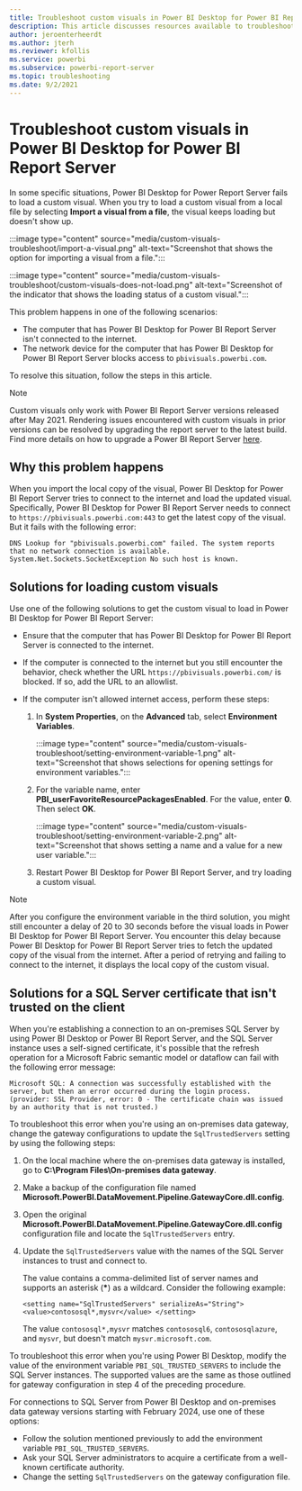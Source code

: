 ```yaml
---
title: Troubleshoot custom visuals in Power BI Desktop for Power BI Report Server
description: This article discusses resources available to troubleshoot issues with custom visuals in Power BI Desktop for Power BI Report Server.
author: jeroenterheerdt
ms.author: jterh
ms.reviewer: kfollis
ms.service: powerbi
ms.subservice: powerbi-report-server
ms.topic: troubleshooting
ms.date: 9/2/2021
---
```

# Troubleshoot custom visuals in Power BI Desktop for Power BI Report Server

In some specific situations, Power BI Desktop for Power Report Server fails to load a custom visual. When you try to load a custom visual from a local file by selecting **Import a visual from a file**, the visual keeps loading but doesn't show up.

:::image type="content" source="media/custom-visuals-troubleshoot/import-a-visual.png" alt-text="Screenshot that shows the option for importing a visual from a file.":::

:::image type="content" source="media/custom-visuals-troubleshoot/custom-visuals-does-not-load.png" alt-text="Screenshot of the indicator that shows the loading status of a custom visual.":::

This problem happens in one of the following scenarios:

- The computer that has Power BI Desktop for Power BI Report Server isn't connected to the internet.
- The network device for the computer that has Power BI Desktop for Power BI Report Server blocks access to `pbivisuals.powerbi.com`.

To resolve this situation, follow the steps in this article.

> [!NOTE]
> Custom visuals only work with Power BI Report Server versions released after May 2021. Rendering issues encountered with custom visuals in prior versions can be resolved by upgrading the report server to the latest build. Find more details on how to upgrade a Power BI Report Server [here](/power-bi/report-server/upgrade).
> 
## Why this problem happens

When you import the local copy of the visual, Power BI Desktop for Power BI Report Server tries to connect to the internet and load the updated visual. Specifically, Power BI Desktop for Power BI Report Server needs to connect to `https://pbivisuals.powerbi.com:443` to get the latest copy of the visual. But it fails with the following error:

```
DNS Lookup for "pbivisuals.powerbi.com" failed. The system reports that no network connection is available. 
System.Net.Sockets.SocketException No such host is known.
```

## Solutions for loading custom visuals

Use one of the following solutions to get the custom visual to load in Power BI Desktop for Power BI Report Server:

- Ensure that the computer that has Power BI Desktop for Power BI Report Server is connected to the internet.

- If the computer is connected to the internet but you still encounter the behavior, check whether the URL `https://pbivisuals.powerbi.com/` is blocked. If so, add the URL to an allowlist.

- If the computer isn't allowed internet access, perform these steps:

  1. In **System Properties**, on the **Advanced** tab, select **Environment Variables**.

     :::image type="content" source="media/custom-visuals-troubleshoot/setting-environment-variable-1.png" alt-text="Screenshot that shows selections for opening settings for environment variables.":::

  1. For the variable name, enter **PBI_userFavoriteResourcePackagesEnabled**. For the value, enter **0**. Then select **OK**.

     :::image type="content" source="media/custom-visuals-troubleshoot/setting-environment-variable-2.png" alt-text="Screenshot that shows setting a name and a value for a new user variable.":::

  1. Restart Power BI Desktop for Power BI Report Server, and try loading a custom visual.

> [!NOTE]
> After you configure the environment variable in the third solution, you might still encounter a delay of 20 to 30 seconds before the visual loads in Power BI Desktop for Power BI Report Server. You encounter this delay because Power BI Desktop for Power BI Report Server tries to fetch the updated copy of the visual from the internet. After a period of retrying and failing to connect to the internet, it displays the local copy of the custom visual.

## Solutions for a SQL Server certificate that isn't trusted on the client

When you're establishing a connection to an on-premises SQL Server by using Power BI Desktop or Power BI Report Server, and the SQL Server instance uses a self-signed certificate, it's possible that the refresh operation for a Microsoft Fabric semantic model or dataflow can fail with the following error message:

```Microsoft SQL: A connection was successfully established with the server, but then an error occurred during the login process. (provider: SSL Provider, error: 0 - The certificate chain was issued by an authority that is not trusted.)```

To troubleshoot this error when you're using an on-premises data gateway, change the gateway configurations to update the `SqlTrustedServers` setting by using the following steps:

1. On the local machine where the on-premises data gateway is installed, go to **C:\Program Files\On-premises data gateway**.
2. Make a backup of the configuration file named **Microsoft.PowerBI.DataMovement.Pipeline.GatewayCore.dll.config**.
3. Open the original **Microsoft.PowerBI.DataMovement.Pipeline.GatewayCore.dll.config** configuration file and locate the `SqlTrustedServers` entry.
4. Update the `SqlTrustedServers` value with the names of the SQL Server instances to trust and connect to.

   The value contains a comma-delimited list of server names and supports an asterisk (**\***) as a wildcard. Consider the following example:

   `<setting name="SqlTrustedServers" serializeAs="String"> <value>contososql*,mysvr</value> </setting>`

   The value `contososql*,mysvr` matches `contososql6`, `contososqlazure`, and `mysvr`, but doesn't match `mysvr.microsoft.com`.

To troubleshoot this error when you're using Power BI Desktop, modify the value of the environment variable `PBI_SQL_TRUSTED_SERVERS` to include the SQL Server instances. The supported values are the same as those outlined for gateway configuration in step 4 of the preceding procedure.

For connections to SQL Server from Power BI Desktop and on-premises data gateway versions starting with February 2024, use one of these options:

- Follow the solution mentioned previously to add the environment variable `PBI_SQL_TRUSTED_SERVERS`.
- Ask your SQL Server administrators to acquire a certificate from a well-known certificate authority.
- Change the setting `SqlTrustedServers` on the gateway configuration file.
